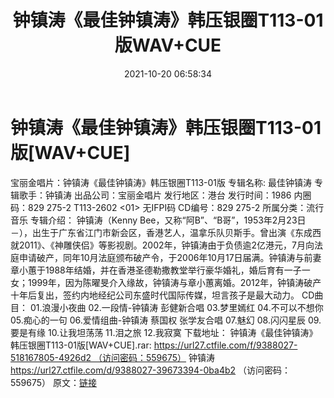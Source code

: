 ﻿---
title: 钟镇涛《最佳钟镇涛》韩压银圈T113-01版WAV+CUE
date: 2021-10-20 06:58:34
categories: WAV车载音乐、镜像
tags: 华语中文
---
# 钟镇涛《最佳钟镇涛》韩压银圈T113-01版[WAV+CUE]

宝丽金唱片：钟镇涛《最佳钟镇涛》韩压银圈T113-01版
专辑名称: 最佳钟镇涛
专辑歌手：钟镇涛
出品公司：宝丽金唱片
发行地区：港台
发行时间：1986
内圈码：829 275-2 T113-2602 <01>
无IFPI码
CD编号：829 275-2
所属分类：流行音乐
专辑介绍：
钟镇涛（Kenny
Bee，又称“阿B”、“B哥”，1953年2月23日－），出生于广东省江门市新会区，香港艺人，温拿乐队贝斯手。曾出演《东成西就2011》、《神雕侠侣》等影视剧。2002年，钟镇涛由于负债逾2亿港元，7月向法庭申请破产，同年10月法庭颁布破产令，于2006年10月17日届满。钟镇涛与前妻章小蕙于1988年结婚，并在香港圣德勒撒教堂举行豪华婚礼，婚后育有一子一女；1999年，因为陈曜旻介入缘故，钟镇涛与章小蕙离婚。2012年，钟镇涛破产十年后复出，签约内地经纪公司东盛时代国际传媒，坦言孩子是最大动力。
CD曲目：
01.浪漫小夜曲
02.一段情-钟镇涛 彭健新合唱
03.梦里嫣红
04.不可以不想你
05.痴心的一句
06.爱情组曲-钟镇涛 蔡国权 张学友合唱
07.魅幻
08.闪闪星辰
09.要是有缘
10.让我坦荡荡
11.泪之旅
12.我寂寞
下载地址：
钟镇涛《最佳钟镇涛》韩压银圈T113-01版[WAV+CUE].rar: https://url27.ctfile.com/f/9388027-518167805-4926d2 （访问密码：559675）
钟镇涛
https://url27.ctfile.com/d/9388027-39673394-0ba4b2
（访问密码：559675）
原文：[链接](https://blog.sina.com.cn/s/blog_1647c7e7601030uis.html)